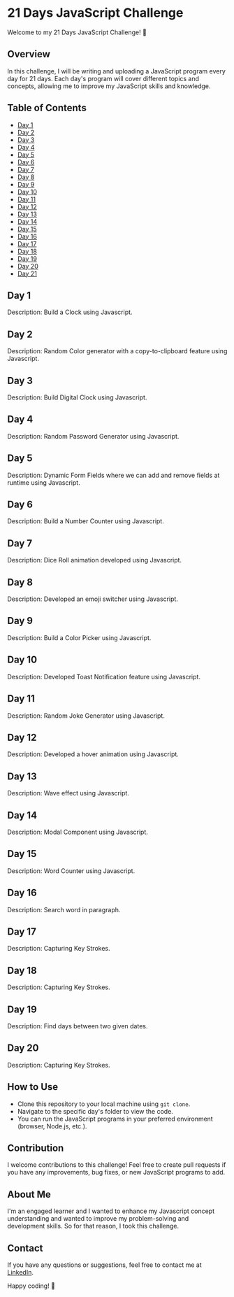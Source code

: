 # 21 Days JavaScript Challenge

Welcome to my 21 Days JavaScript Challenge! 🚀

## Overview

In this challenge, I will be writing and uploading a JavaScript program every day for 21 days. Each day's program will cover different topics and concepts, allowing me to improve my JavaScript skills and knowledge.

## Table of Contents

- [Day 1](https://github.com/mkpatel-247/21-Days-Javascript-Challenge/tree/main/Day%201)
- [Day 2](https://github.com/mkpatel-247/21-Days-Javascript-Challenge/tree/main/Day%2002)
- [Day 3](https://github.com/mkpatel-247/21-Days-Javascript-Challenge/tree/main/Day%2003)
- [Day 4](https://github.com/mkpatel-247/21-Days-Javascript-Challenge/tree/main/Day%2004)
- [Day 5](https://github.com/mkpatel-247/21-Days-Javascript-Challenge/tree/main/Day%2005)
- [Day 6](https://github.com/mkpatel-247/21-Days-Javascript-Challenge/tree/main/Day%2006)
- [Day 7](https://github.com/mkpatel-247/21-Days-Javascript-Challenge/tree/main/Day%2007)
- [Day 8](https://github.com/mkpatel-247/21-Days-Javascript-Challenge/tree/main/Day%2008)
- [Day 9](https://github.com/mkpatel-247/21-Days-Javascript-Challenge/tree/main/Day%2009)
- [Day 10](https://github.com/mkpatel-247/21-Days-Javascript-Challenge/tree/main/Day%2010)
- [Day 11](https://github.com/mkpatel-247/21-Days-Javascript-Challenge/tree/main/Day%2011)
- [Day 12](https://github.com/mkpatel-247/21-Days-Javascript-Challenge/tree/main/Day%2012)
- [Day 13](https://github.com/mkpatel-247/21-Days-Javascript-Challenge/tree/main/Day%2013)
- [Day 14](https://github.com/mkpatel-247/21-Days-Javascript-Challenge/tree/main/Day%2014)
- [Day 15](https://github.com/mkpatel-247/21-Days-Javascript-Challenge/tree/main/Day%2015)
- [Day 16](https://github.com/mkpatel-247/21-Days-Javascript-Challenge/tree/main/Day%2016)
- [Day 17](https://github.com/mkpatel-247/21-Days-Javascript-Challenge/tree/main/Day%2017)
- [Day 18](https://github.com/mkpatel-247/21-Days-Javascript-Challenge/tree/main/Day%2018)
- [Day 19](https://github.com/mkpatel-247/21-Days-Javascript-Challenge/tree/main/Day%2019)
- [Day 20](https://github.com/mkpatel-247/21-Days-Javascript-Challenge/tree/main/Day%2020)
- [Day 21](https://github.com/mkpatel-247/21-Days-Javascript-Challenge/tree/main/Day%2021)


  

## Day 1

Description: Build a Clock using Javascript.

## Day 2

Description: Random Color generator with a copy-to-clipboard feature using Javascript.

## Day 3

Description: Build Digital Clock using Javascript.

## Day 4

Description: Random Password Generator using Javascript.

## Day 5

Description: Dynamic Form Fields where we can add and remove fields at runtime using Javascript.

## Day 6

Description: Build a Number Counter using Javascript.

## Day 7

Description: Dice Roll animation developed using Javascript.

## Day 8

Description: Developed an emoji switcher using Javascript.

## Day 9

Description: Build a Color Picker using Javascript.

## Day 10

Description: Developed Toast Notification feature using Javascript.

## Day 11

Description: Random Joke Generator using Javascript.

## Day 12

Description: Developed a hover animation using Javascript.

## Day 13

Description: Wave effect using Javascript.

## Day 14

Description: Modal Component using Javascript.

## Day 15

Description: Word Counter using Javascript.

## Day 16

Description: Search word in paragraph.

## Day 17

Description: Capturing Key Strokes.

## Day 18

Description: Capturing Key Strokes.

## Day 19

Description: Find days between two given dates.

## Day 20

Description: Capturing Key Strokes.

## How to Use

- Clone this repository to your local machine using `git clone`.
- Navigate to the specific day's folder to view the code.
- You can run the JavaScript programs in your preferred environment (browser, Node.js, etc.).

## Contribution

I welcome contributions to this challenge! Feel free to create pull requests if you have any improvements, bug fixes, or new JavaScript programs to add.

## About Me

I'm an engaged learner and I wanted to enhance my Javascript concept understanding and wanted to improve my problem-solving and development skills. So for that reason, I took this challenge.

## Contact

If you have any questions or suggestions, feel free to contact me at [LinkedIn](https://in.linkedin.com/in/meet-patel247).

Happy coding! 🎉

